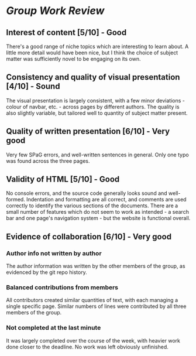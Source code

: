 # *Group Work Review*
## Interest of content [5/10] - Good

There's a good range of niche topics which are interesting to learn about. A little more detail would have been nice, but I think the choice of subject matter was sufficiently novel to be engaging on its own. 
    
##  Consistency and quality of visual presentation [4/10] - Sound

The visual presentation is largely consistent, with a few minor deviations - colour of navbar, etc. - across pages by different authors. The quality is also slightly variable, but tailored well to quantity of subject matter present.
    
##  Quality of written presentation [6/10] - Very good

Very few SPaG errors, and well-written sentences in general. Only one typo was found across the three pages.
    
## Validity of HTML [5/10] - Good

No console errors, and the source code generally looks sound and well-formed. Indentation and formatting are all correct, and comments are used correctly to identify the various sections of the documents. There are a small number of features which do not seem to work as intended - a search bar and one page's navigation system - but the website is functional overall.
    
##  Evidence of collaboration [6/10] - Very good

###   Author info not written by author
The author information was written by the other members of the group, as evidenced by the git repo history.

###   Balanced contributions from members
All contributors created similar quantities of text, with each managing a single specific page. Similar numbers of lines were contributed by all three members of the group.

###   Not completed at the last minute
It was largely completed over the course of the week, with heavier work done closer to the deadline. No work was left obviously unfinished.
